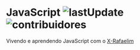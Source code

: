 # JavaScript ![lastUpdate](https://img.shields.io/github/last-commit/popeyBigG/JavaScript) ![contribuidores](https://img.shields.io/github/contributors/popeyBigG/JavaScript)

Vivendo e aprendendo JavaScript com o [X-Rafaelim](https://github.com/X-Rafaelim)


